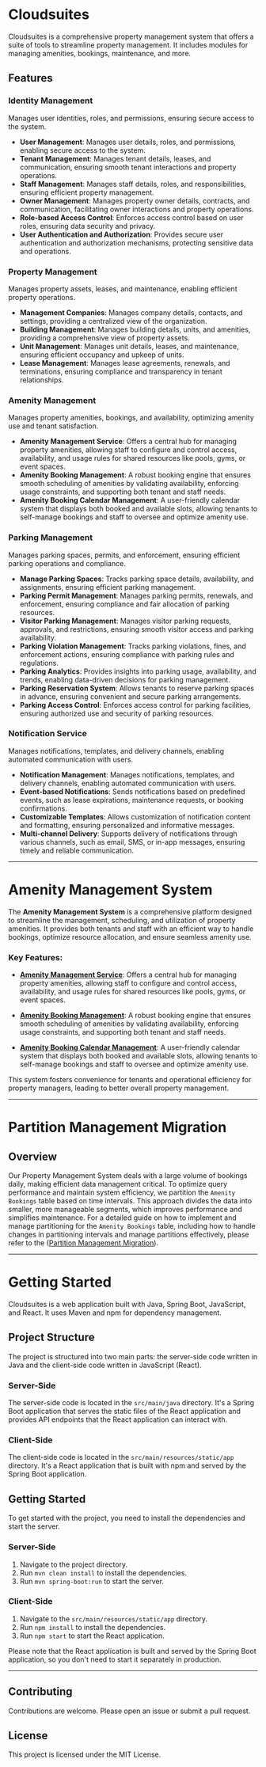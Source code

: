 Cloudsuites
===========

Cloudsuites is a comprehensive property management system that offers a suite of tools to streamline property
management. It includes modules for managing amenities, bookings, maintenance, and more.

## Features

### Identity Management

Manages user identities, roles, and permissions, ensuring secure access to the system.

- **User Management**: Manages user details, roles, and permissions, enabling secure access to the system.
- **Tenant Management**: Manages tenant details, leases, and communication, ensuring smooth tenant interactions and
  property operations.
- **Staff Management**: Manages staff details, roles, and responsibilities, ensuring efficient property management.
- **Owner Management**: Manages property owner details, contracts, and communication, facilitating owner interactions
  and property operations.
- **Role-based Access Control**: Enforces access control based on user roles, ensuring data security and privacy.
- **User Authentication and Authorization**: Provides secure user authentication and authorization mechanisms,
  protecting sensitive data and operations.

### Property Management

Manages property assets, leases, and maintenance, enabling efficient property operations.

- **Management Companies**: Manages company details, contacts, and settings, providing a centralized view of the
  organization.
- **Building Management**: Manages building details, units, and amenities, providing a comprehensive view of property
  assets.
- **Unit Management**: Manages unit details, leases, and maintenance, ensuring efficient occupancy and upkeep of units.
- **Lease Management**: Manages lease agreements, renewals, and terminations, ensuring compliance and transparency in
  tenant relationships.

### Amenity Management

Manages property amenities, bookings, and availability, optimizing amenity use and tenant satisfaction.

- **Amenity Management Service**: Offers a central hub for managing property amenities, allowing staff to configure and
  control access, availability, and usage rules for shared resources like pools, gyms, or event spaces.
- **Amenity Booking Management**: A robust booking engine that ensures smooth scheduling of amenities by validating
  availability, enforcing usage constraints, and supporting both tenant and staff needs.
- **Amenity Booking Calendar Management**: A user-friendly calendar system that displays both booked and available
  slots, allowing tenants to self-manage bookings and staff to oversee and optimize amenity use.

### Parking Management

Manages parking spaces, permits, and enforcement, ensuring efficient parking operations and compliance.

- **Manage Parking Spaces**: Tracks parking space details, availability, and assignments, ensuring efficient parking
  management.
- **Parking Permit Management**: Manages parking permits, renewals, and enforcement, ensuring compliance and fair
  allocation of parking resources.
- **Visitor Parking Management**: Manages visitor parking requests, approvals, and restrictions, ensuring smooth visitor
  access and parking availability.
- **Parking Violation Management**: Tracks parking violations, fines, and enforcement actions, ensuring compliance with
  parking rules and regulations.
- **Parking Analytics**: Provides insights into parking usage, availability, and trends, enabling data-driven decisions
  for parking management.
- **Parking Reservation System**: Allows tenants to reserve parking spaces in advance, ensuring convenient and secure
  parking arrangements.
- **Parking Access Control**: Enforces access control for parking facilities, ensuring authorized use and security of
  parking resources.

### Notification Service

Manages notifications, templates, and delivery channels, enabling automated communication with users.

- **Notification Management**: Manages notifications, templates, and delivery channels, enabling automated communication
  with users.
- **Event-based Notifications**: Sends notifications based on predefined events, such as lease expirations, maintenance
  requests, or booking confirmations.
- **Customizable Templates**: Allows customization of notification content and formatting, ensuring personalized and
  informative messages.
- **Multi-channel Delivery**: Supports delivery of notifications through various channels, such as email, SMS, or in-app
  messages, ensuring timely and reliable communication.

---

Amenity Management System
=========================

The **Amenity Management System** is a comprehensive platform designed to streamline the management, scheduling, and
utilization of property amenities. It provides both tenants and staff with an efficient way to handle bookings, optimize
resource allocation, and ensure seamless amenity use.

### Key Features:

- **[Amenity Management Service](https://github.com/cheeksnpeeps/cloudsuites/blob/main/modules/amenity-module/Amenity%20Management.md)**: Offers a central hub for managing property amenities, allowing staff to configure
  and control access, availability, and usage rules for shared resources like pools, gyms, or event spaces.

- **[Amenity Booking Management](https://github.com/cheeksnpeeps/cloudsuites/blob/main/modules/amenity-module/Amenity%20Booking%20Management.md)**: A robust booking engine that ensures smooth scheduling of amenities by validating
  availability, enforcing usage constraints, and supporting both tenant and staff needs.

- **[Amenity Booking Calendar Management](https://github.com/cheeksnpeeps/cloudsuites/blob/main/modules/amenity-module/Amenity%20Booking%20Calendar%20Management.md)**: A user-friendly calendar system that displays both booked and available
  slots, allowing tenants to self-manage bookings and staff to oversee and optimize amenity use.

This system fosters convenience for tenants and operational efficiency for property managers, leading to better overall
property management.

---

Partition Management Migration
=============================

## Overview

Our Property Management System deals with a large volume of bookings daily, making efficient data management critical. To optimize query performance and maintain system efficiency, we partition the `Amenity Bookings` table based on time intervals. This approach divides the data into smaller, more manageable segments, which improves performance and simplifies maintenance.
For a detailed guide on how to implement and manage partitioning for the `Amenity Bookings` table, including how to handle changes in partitioning intervals and manage partitions effectively, please refer to the ([Partition Management Migration](https://github.com/cheeksnpeeps/cloudsuites/blob/74a49c302733bf8d68847d2af89f20701ca453bf/modules/common-module/src/main/resources/db/migration/Partition%20Management%20Migration.md)).

---

# Getting Started

Cloudsuites is a web application built with Java, Spring Boot, JavaScript, and React. It uses Maven and npm for
dependency management.

## Project Structure

The project is structured into two main parts: the server-side code written in Java and the client-side code written in
JavaScript (React).

### Server-Side

The server-side code is located in the `src/main/java` directory. It's a Spring Boot application that serves the static
files of the React application and provides API endpoints that the React application can interact with.

### Client-Side

The client-side code is located in the `src/main/resources/static/app` directory. It's a React application that is built
with npm and served by the Spring Boot application.

## Getting Started

To get started with the project, you need to install the dependencies and start the server.

### Server-Side

1. Navigate to the project directory.
2. Run `mvn clean install` to install the dependencies.
3. Run `mvn spring-boot:run` to start the server.

### Client-Side

1. Navigate to the `src/main/resources/static/app` directory.
2. Run `npm install` to install the dependencies.
3. Run `npm start` to start the React application.

Please note that the React application is built and served by the Spring Boot application, so you don't need to start it
separately in production.

---

## Contributing

Contributions are welcome. Please open an issue or submit a pull request.

## License

This project is licensed under the MIT License.
